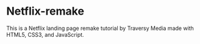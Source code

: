 # Netflix-remake
This is a Netflix landing page remake tutorial by Traversy Media made with HTML5, CSS3, and JavaScript.
